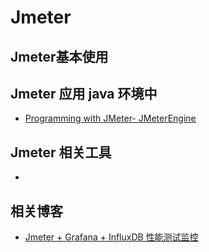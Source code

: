 # Jmeter

## Jmeter基本使用

## Jmeter 应用 java 环境中
* [Programming with JMeter- JMeterEngine](http://www.myexception.cn/program/1233803.html)

## Jmeter 相关工具
* []()

## 相关博客
* [Jmeter + Grafana + InfluxDB 性能测试监控](http://www.cnblogs.com/yyhh/p/5990228.html)
